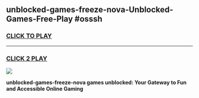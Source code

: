 
## unblocked-games-freeze-nova-Unblocked-Games-Free-Play #osssh
<h3>
<a href="https://us.freeplayer.one?title=unblocked-games-freeze-nova&ref=9M">CLICK TO PLAY</a></h3>
<hr>

<h3>
<a href="https://us.freeplayer.one?title=unblocked-games-freeze-nova&ref=9M">CLICK 2 PLAY</a>
  
</h3>

<a href="https://us.freeplayer.one?title=unblocked-games-freeze-nova&ref=9M"><img src="https://clearcache.store/games.png"></a>


**unblocked-games-freeze-nova games unblocked: Your Gateway to Fun and Accessible Online Gaming**

